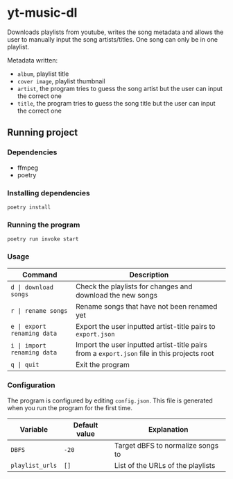 # yt-music-dl

Downloads playlists from youtube, writes the song metadata and allows the user to manually input the song artists/titles. One song can only be in one playlist.

Metadata written:

- `album`, playlist title
- `cover image`, playlist thumbnail
- `artist`, the program tries to guess the song artist but the user can input the correct one
- `title`, the program tries to guess the song title but the user can input the correct one

## Running project

### Dependencies

- ffmpeg
- poetry

### Installing dependencies

```
poetry install
```

### Running the program

```
poetry run invoke start
```

### Usage

| Command                     | Description                                                                                 |
| --------------------------- | ------------------------------------------------------------------------------------------- |
| `d \| download songs`       | Check the playlists for changes and download the new songs                                  |
| `r \| rename songs`         | Rename songs that have not been renamed yet                                                 |
| `e \| export renaming data` | Export the user inputted artist-title pairs to `export.json`                                |
| `i \| import renaming data` | Import the user inputted artist-title pairs from a `export.json` file in this projects root |
| `q \| quit`                 | Exit the program                                                                            |

### Configuration

The program is configured by editing `config.json`. This file is generated when you run the program for the first time.

| Variable        | Default value | Explanation                       |
| --------------- | ------------- | --------------------------------- |
| `DBFS`          | `-20`         | Target dBFS to normalize songs to |
| `playlist_urls` | `[]`          | List of the URLs of the playlists |
